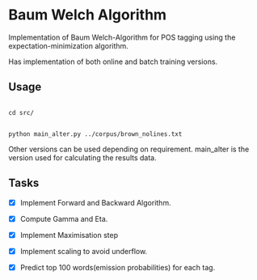 # Baum Welch Algorithm
Implementation of Baum Welch-Algorithm for POS tagging using the expectation-minimization algorithm.

Has implementation of both online and batch training versions.

## Usage
<code>
cd src/

python main_alter.py ../corpus/brown_nolines.txt
</code>

Other versions can be used depending on requirement. main_alter is the version used for calculating the results data.

## Tasks
 - [x] Implement Forward and Backward Algorithm.
 - [x] Compute Gamma and Eta.
 - [x] Implement Maximisation step
 - [x] Implement scaling to avoid underflow.
 - [x] Predict top 100 words(emission probabilities) for each tag.

